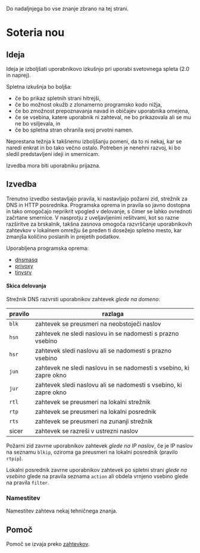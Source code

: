 Do nadaljnjega bo vse znanje zbrano na tej strani.

# Soteria nou

## Ideja

Ideja je izboljšati uporabnikovo izkušnjo pri uporabi svetovnega spleta (2.0 in naprej).

Spletna izkušnja bo boljša:
* če bo prikaz spletnih strani hitrejši,
* če bo možnost okužb z zlonamerno programsko kodo nižja,
* če bo zmožnost prepoznavanja navad in običajev uporabnika omejena,
* če se vsebina, katere uporabnik ni zahteval, ne bo prikazovala ali se mu ne bo vsiljevala, in
* če bo spletna stran ohranila svoj prvotni namen.

Neprestana težnja k takšnemu izboljšanju pomeni, da to ni nekaj, kar se naredi enkrat in bo tako večno ostalo. Potreben je nenehni razvoj, ki bo sledil predstavljeni ideji in smernicam.

Izvedba mora biti uporabniku prijazna.

## Izvedba

Trenutno izvedbo sestavljajo pravila, ki nastavljajo požarni zid, strežnik za DNS in HTTP posrednika. Programska oprema in pravila so javno dostopna in tako omogočajo neprikrit vpogled v delovanje, s čimer se lahko ovrednoti začrtane smernice. V nasprotju z uveljavljenimi rešitvami, kot so razne razširitve za brskalnik, takšna zasnova omogoča razvrščanje uporabnikovih zahtevkov v lokalnem omrežju še preden ti dosežejo spletno mesto, kar zmanjša količino poslanih in prejetih podatkov.

Uporabljena programska oprema:
* [dnsmasq](http://www.thekelleys.org.uk/dnsmasq/doc.html)
* [privoxy](https://www.privoxy.org/)
* [tinysrv](https://github.com/jaka/tinysrv/)

#### Skica delovanja

Strežnik DNS razvrsti uporabnikov zahtevek _glede na domeno_:

| pravilo | razlaga |
|---|---|
| `blk` | zahtevek se preusmeri na neobstoječi naslov |
| `hsn` | zahtevek ne sledi naslovu in se nadomesti s prazno vsebino |
| `hsr` | zahtevek sledi naslovu ali se nadomesti s prazno vsebino |
| `jun` | zahtevek ne sledi naslovu in se nadomesti s vsebino, ki zapre okno |
| `jur` | zahtevek sledi naslovu ali se nadomesti s vsebino, ki zapre okno |
| `rtl` | zahtevek se preusmeri na lokalni strežnik |
| `rtp` | zahtevek se preusmeri na lokalni posrednik |
| `rts` | zahtevek se preusmeri na zunanji strežnik |
| sicer | zahtevek se razreši v ustrezni naslov |

Požarni zid zavrne uporabnikov zahtevek _glede na IP naslov_, če je IP naslov na seznamu `blkip`, oziroma ga preusmeri na lokalni posrednik (pravilo `rtpip`).

Lokalni posrednik zavrne uporabnikov zahtevek po spletni strani _glede na vsebino_ glede na pravila seznama `action` ali obdela vrnjeno vsebino glede na pravila `filter`.

### Namestitev

Namestitev zahteva nekaj tehničnega znanja.

## Pomoč

Pomoč se izvaja preko [zahtevkov](https://github.com/soteria-nou/installation/issues).

